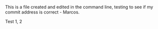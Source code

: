 This is a file created and edited in the command line, testing to see if my commit address is correct - Marcos.

Test 1, 2